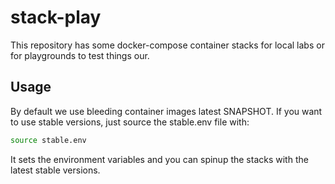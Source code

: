 # stack-play
This repository has some docker-compose container stacks for local labs or for playgrounds to test things our.

## Usage

By default we use bleeding container images latest SNAPSHOT.
If you want to use stable versions, just source the stable.env file with:

```bash
source stable.env
```
It sets the environment variables and you can spinup the stacks with the latest stable versions.


